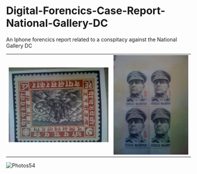 # Digital-Forencics-Case-Report-National-Gallery-DC

An Iphone forencics report related to a conspitacy against the National Gallery DC


| | |
| --- | --- |
| ![Photos9](/Resources/Images/43393-IMG_0050.jpg) | ![Photos13](/Resources/Images/43401-IMG_0054.jpg) | ![Photos26](/Resources/Images/43427-IMG_0067.jpg) |

![Photos54](/Resources/Maps/generalVIew.jpg)
